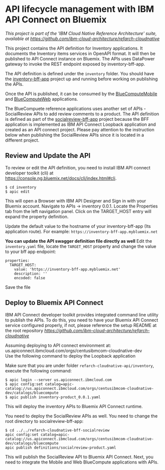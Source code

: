 # API lifecycle management with IBM API Connect on Bluemix

*This project is part of the 'IBM Cloud Native Reference Architecture' suite, available at
https://github.com/ibm-cloud-architecture/refarch-cloudnative*

This project contains the API definition for Inventory applications. It documents the Inventory items services in OpenAPI format. It will then be published to API Connect instance on Bluemix. The APIs uses DataPower gateway to invoke the REST endpoint exposed by inventory-bff-app.

The API definition is defined under the `inventory` folder.
You should have the [inventory-bff-app](https://github.com/ibm-cloud-architecture/refarch-cloudnative-bff-inventory) project up and running before working on publishing the APIs.

Once the API is published, it can be consumed by the [BlueComputeMobile](https://github.com/ibm-cloud-architecture/refarch-cloudnative-bluecompute-mobile) and [BlueComputeWeb](https://github.com/ibm-cloud-architecture/refarch-cloudnative-bluecompute-web) applications.


The BlueCompuete reference applications uses another set of APIs - SocialReview APIs to add review comments to a product. The API definition is defined as part of the [socialreview-bff-app](https://github.com/ibm-cloud-architecture/refarch-cloudnative-bff-socialreview) project because the BFF application is implemented as IBM API Connect Loopback application and created as an API connect project. Please pay attention to the instruction below when publishing the SocialReview APIs since it is located in a different project.

## Review and Update the API

To review or edit the API definition, you need to install IBM API connect developer toolkit (cli) at https://console.ng.bluemix.net/docs/cli/index.html#cli.

  `$ cd inventory`  
  `$ apic edit`  

This will open a Browser with IBM API Designer and Sign in with your Bluemix account.
Navigate to APIs -> inventory 0.0.1. Locate the Properties tab from the left navigation panel. Click on the TARGET_HOST entry will expand the property definition.

Update the default value to the hostname of your inventory-bff-app (Its application route). For example:
  `https://inventory-bff-app.mybluemix.net`

**You can update the API swagger definition file directly as well**
Edit the `inventory.yaml` file, locate the `TARGET_HOST` property and change the value to your bff app endpoint:

```
properties:
  TARGET_HOST:
    value: 'https://inventory-bff-app.mybluemix.net'
    description: ''
    encoded: false
```

Save the file


## Deploy to Bluemix API Connect

IBM API Connect developer toolkit provides integrated command line utility to publish the APIs. To do this, you need to have your Bluemix API Connect service configured properly, if not, please reference the setup README at the root repository *https://github.com/ibm-cloud-architecture/refarch-cloudnative*

Assuming deploying to API connect environment at: us.apiconnect.ibmcloud.com/orgs/centusibmcom-cloudnative-dev  
Use the following command to deploy the Loopback application

Make sure that you are under folder `refarch-cloudnative-api/inventory`, execute the following command:

   `$ apic login --server us.apiconnect.ibmcloud.com`  
   `$ apic config:set catalog=apic-catalog://us.apiconnect.ibmcloud.com/orgs/centusibmcom-cloudnative-dev/catalogs/bluecompute`  
   `$ apic publish inventory-product_0.0.1.yaml`

This will deploy the inventory APIs to Bluemix API Connect runtime.

You need to deploy the SocialReview APIs as well. You need to change the root directory to socialreview-bff-app:

  `$ cd ../../refarch-cloudnative-bff-socialreview`  
  `apic config:set catalog=apic-catalog://us.apiconnect.ibmcloud.com/orgs/centusibmcom-cloudnative-dev/catalogs/bluecompute`  
  `apic publish definitions/socialreview-product.yaml`  


This will publish the SocialReview API to Bluemix API Connect.
Next, you need to integrate the Mobile and Web BlueCompute applications with APIs.
